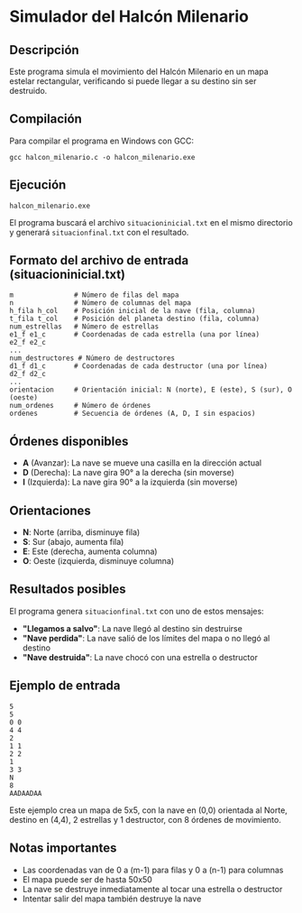 # Simulador del Halcón Milenario

## Descripción

Este programa simula el movimiento del Halcón Milenario en un mapa estelar rectangular, verificando si puede llegar a su destino sin ser destruido.

## Compilación

Para compilar el programa en Windows con GCC:

```
gcc halcon_milenario.c -o halcon_milenario.exe
```

## Ejecución

```
halcon_milenario.exe
```

El programa buscará el archivo `situacioninicial.txt` en el mismo directorio y generará `situacionfinal.txt` con el resultado.

## Formato del archivo de entrada (situacioninicial.txt)

```
m               # Número de filas del mapa
n               # Número de columnas del mapa
h_fila h_col    # Posición inicial de la nave (fila, columna)
t_fila t_col    # Posición del planeta destino (fila, columna)
num_estrellas   # Número de estrellas
e1_f e1_c       # Coordenadas de cada estrella (una por línea)
e2_f e2_c
...
num_destructores # Número de destructores
d1_f d1_c       # Coordenadas de cada destructor (una por línea)
d2_f d2_c
...
orientacion     # Orientación inicial: N (norte), E (este), S (sur), O (oeste)
num_ordenes     # Número de órdenes
ordenes         # Secuencia de órdenes (A, D, I sin espacios)
```

## Órdenes disponibles

- **A** (Avanzar): La nave se mueve una casilla en la dirección actual
- **D** (Derecha): La nave gira 90° a la derecha (sin moverse)
- **I** (Izquierda): La nave gira 90° a la izquierda (sin moverse)

## Orientaciones

- **N**: Norte (arriba, disminuye fila)
- **S**: Sur (abajo, aumenta fila)
- **E**: Este (derecha, aumenta columna)
- **O**: Oeste (izquierda, disminuye columna)

## Resultados posibles

El programa genera `situacionfinal.txt` con uno de estos mensajes:

- **"Llegamos a salvo"**: La nave llegó al destino sin destruirse
- **"Nave perdida"**: La nave salió de los límites del mapa o no llegó al destino
- **"Nave destruida"**: La nave chocó con una estrella o destructor

## Ejemplo de entrada

```
5
5
0 0
4 4
2
1 1
2 2
1
3 3
N
8
AADAADAA
```

Este ejemplo crea un mapa de 5x5, con la nave en (0,0) orientada al Norte, destino en (4,4), 2 estrellas y 1 destructor, con 8 órdenes de movimiento.

## Notas importantes

- Las coordenadas van de 0 a (m-1) para filas y 0 a (n-1) para columnas
- El mapa puede ser de hasta 50x50
- La nave se destruye inmediatamente al tocar una estrella o destructor
- Intentar salir del mapa también destruye la nave
